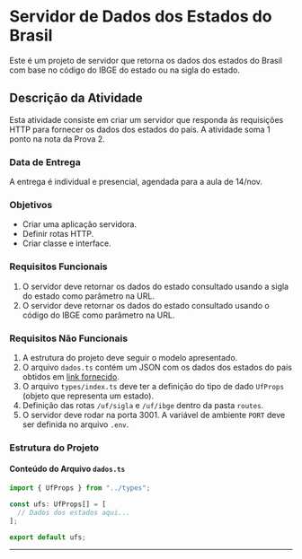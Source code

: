 
# Servidor de Dados dos Estados do Brasil

Este é um projeto de servidor que retorna os dados dos estados do Brasil com base no código do IBGE do estado ou na sigla do estado.

## Descrição da Atividade

Esta atividade consiste em criar um servidor que responda às requisições HTTP para fornecer os dados dos estados do país. A atividade soma 1 ponto na nota da Prova 2.

### Data de Entrega

A entrega é individual e presencial, agendada para a aula de 14/nov.

### Objetivos

- Criar uma aplicação servidora.
- Definir rotas HTTP.
- Criar classe e interface.

### Requisitos Funcionais

1. O servidor deve retornar os dados do estado consultado usando a sigla do estado como parâmetro na URL.
2. O servidor deve retornar os dados do estado consultado usando o código do IBGE como parâmetro na URL.

### Requisitos Não Funcionais

1. A estrutura do projeto deve seguir o modelo apresentado.
2. O arquivo `dados.ts` contém um JSON com os dados dos estados do país obtidos em [link fornecido](https://blog.mds.gov.br/redesuas/lista-de-municipios-brasileiros).
3. O arquivo `types/index.ts` deve ter a definição do tipo de dado `UfProps` (objeto que representa um estado).
4. Definição das rotas `/uf/sigla` e `/uf/ibge` dentro da pasta `routes`.
5. O servidor deve rodar na porta 3001. A variável de ambiente `PORT` deve ser definida no arquivo `.env`.

### Estrutura do Projeto

#### Conteúdo do Arquivo `dados.ts`

```typescript
import { UfProps } from "../types";

const ufs: UfProps[] = [
  // Dados dos estados aqui...
];

export default ufs;
```

---
